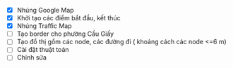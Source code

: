 - [x] Nhúng Google Map
- [x] Khởi tạo các điểm bắt đầu, kết thúc
- [x] Nhúng Traffic Map
- [ ] Tạo border cho phường Cầu Giấy
- [ ] Tạo đồ thị gồm các node, các đường đi ( khoảng cách các node <=6 m)
- [ ] Cài đặt thuật toán
- [ ] Chỉnh sửa

